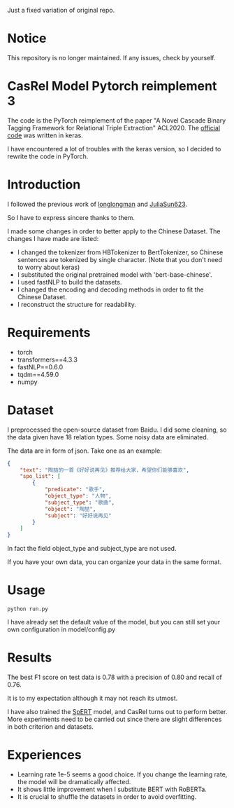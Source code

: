 Just a fixed variation of original repo.

# Notice
This repository is no longer maintained.
If any issues, check by yourself.
# CasRel Model Pytorch reimplement 3
The code is the PyTorch reimplement of the paper "A Novel Cascade Binary Tagging Framework for Relational Triple Extraction" ACL2020. 
The [official code](https://github.com/weizhepei/CasRel) was written in keras. 

I have encountered a lot of troubles with the keras version, so I decided to rewrite the code in PyTorch.
# Introduction
I followed the previous work of [longlongman](https://github.com/longlongman/CasRel-pytorch-reimplement) 
and [JuliaSun623](https://github.com/JuliaSun623/CasRel_fastNLP).

So I have to express sincere thanks to them.

I made some changes in order to better apply to the Chinese Dataset.
The changes I have made are listed:
- I changed the tokenizer from HBTokenizer to BertTokenizer, so Chinese sentences are tokenized by single character.
  (Note that you don't need to worry about keras)
- I substituted the original pretrained model with 'bert-base-chinese'.
- I used fastNLP to build the datasets.
- I changed the encoding and decoding methods in order to fit the Chinese Dataset.
- I reconstruct the structure for readability.
# Requirements
- torch
- transformers==4.3.3
- fastNLP==0.6.0
- tqdm==4.59.0
- numpy
# Dataset
I preprocessed the open-source dataset from Baidu. I did some cleaning, so the data given have 18 relation types. 
Some noisy data are eliminated.

The data are in form of json. Take one as an example:
```json
{
    "text": "陶喆的一首《好好说再见》推荐给大家，希望你们能够喜欢",
    "spo_list": [
        {
            "predicate": "歌手",
            "object_type": "人物",
            "subject_type": "歌曲",
            "object": "陶喆",
            "subject": "好好说再见"
        }
    ]
}
```
In fact the field object_type and subject_type are not used.

If you have your own data, you can organize your data in the same format.
# Usage
```
python run.py
```
I have already set the default value of the model, but you can still set your own configuration in model/config.py
# Results
The best F1 score on test data is 0.78 with a precision of 0.80 and recall of 0.76.

It is to my expectation although it may not reach its utmost.

I have also trained the [SpERT](https://github.com/lavis-nlp/spert) model, 
and CasRel turns out to perform better. 
More experiments need to be carried out since there are slight differences in both criterion and datasets.

# Experiences
- Learning rate 1e-5 seems a good choice. If you change the learning rate, the model will be dramatically affected.
- It shows little improvement when I substitute BERT with RoBERTa.
- It is crucial to shuffle the datasets in order to avoid overfitting. 



